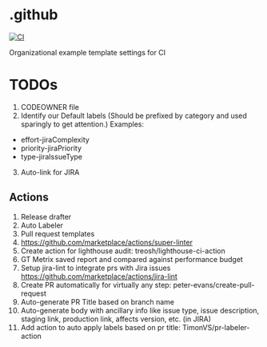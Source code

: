 # .github
[![CI](https://github.com/Binary-Catalyst/.github/actions/workflows/ci-sandbox.yml/badge.svg)](https://github.com/Binary-Catalyst/.github/actions/workflows/ci-sandbox.yml)

Organizational example template settings for CI

# TODOs
1. CODEOWNER file
2. Identify our Default labels (Should be prefixed by category and used sparingly to get attention.) Examples: 
  - effort-jiraComplexity
  - priority-jiraPriority
  - type-jiraIssueType
3. Auto-link for JIRA

## Actions
1. Release drafter
2. Auto Labeler
3. Pull request templates
4. https://github.com/marketplace/actions/super-linter
5. Create action for lighthouse audit: treosh/lighthouse-ci-action 
6. GT Metrix saved report and compared against performance budget
7. Setup jira-lint to integrate prs with Jira issues https://github.com/marketplace/actions/jira-lint 
8. Create PR automatically for virtually any step: peter-evans/create-pull-request 
9. Auto-generate PR Title based on branch name
10. Auto-generate body with ancillary info like issue type, issue description, staging link, production link, affects version, etc. (in JIRA)
11. Add action to auto apply labels based on pr title: TimonVS/pr-labeler-action 
